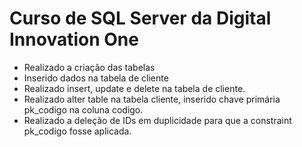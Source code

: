 # Curso de SQL Server da Digital Innovation One

- Realizado a criação das tabelas
- Inserido dados na tabela de cliente
- Realizado insert, update e delete na tabela de cliente.
- Realizado alter table na tabela cliente, inserido chave primária pk_codigo na coluna codigo.
- Realizado a deleção de IDs em duplicidade para que a constraint pk_codigo fosse aplicada.
